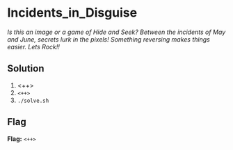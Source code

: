# Incidents_in_Disguise
*Is this an image or a game of Hide and Seek? Between the incidents of May and June, secrets lurk in the pixels! Something reversing makes things easier. Lets Rock!!*

## Solution
1. <++>
2. `<++>`
3. `./solve.sh`


## Flag
**Flag:** `<++>`
